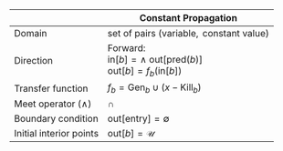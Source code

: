 | &nbsp;                  | Constant Propagation                                                                                    |
| ----------------------- | ------------------------------------------------------------------------------------------------------- |
| Domain                  | set of pairs $\left(\text{variable}, \text{ constant value}\right)$                                     |
| Direction               | Forward:<br/>$\text{in}[b] = \land \text{ out}[\text{pred}(b)]$<br/>$\text{out}[b] = f_b(\text{in}[b])$ |
| Transfer function       | $f_b = \text{Gen}_b \cup \left(x - \text{Kill}_b\right)$                                                |
| Meet operator ($\land$) | $\cap$                                                                                                  |
| Boundary condition      | $\text{out}[\text{entry}] = \emptyset$                                                                  |
| Initial interior points | $\text{out}[b] = \mathcal{U}$                                                                           |
